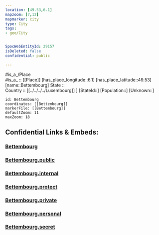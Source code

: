 ```yaml
---
location: [49.53,6.1] 
mapzoom: [7,12] 
mapmarker: city 
type: City
tags:
- geo/City


SpocWebEntityId: 29157
isDeleted: false
confidential: public

---
```

#is_a_/Place  
#is_a_ :: [[Place]] 
[has_place_longitude::6.1] 
[has_place_latitude::49.53] 
[name::Bettembourg] 
State ::  
Country :: [[../../../../Luxembourg]] ] 
[StateId::] 
[Population::] 
[Unknown::] 


```leaflet
id: Bettembourg
coordinates: [[Bettembourg]] 
markerFile: [[Bettembourg]] 
defaultZoom: 11 
maxZoom: 18
```


## Confidential Links & Embeds: 

### [Bettembourg](/_Standards/Earth/Continent/Europe/Europe~West/Luxembourg/City/Bettembourg.md) 

### [Bettembourg.public](/_public/Earth/Continent/Europe/Europe~West/Luxembourg/City/Bettembourg.public.md) 

### [Bettembourg.internal](/_internal/Earth/Continent/Europe/Europe~West/Luxembourg/City/Bettembourg.internal.md) 

### [Bettembourg.protect](/_protect/Earth/Continent/Europe/Europe~West/Luxembourg/City/Bettembourg.protect.md) 

### [Bettembourg.private](/_private/Earth/Continent/Europe/Europe~West/Luxembourg/City/Bettembourg.private.md) 

### [Bettembourg.personal](/_personal/Earth/Continent/Europe/Europe~West/Luxembourg/City/Bettembourg.personal.md) 

### [Bettembourg.secret](/_secret/Earth/Continent/Europe/Europe~West/Luxembourg/City/Bettembourg.secret.md)

